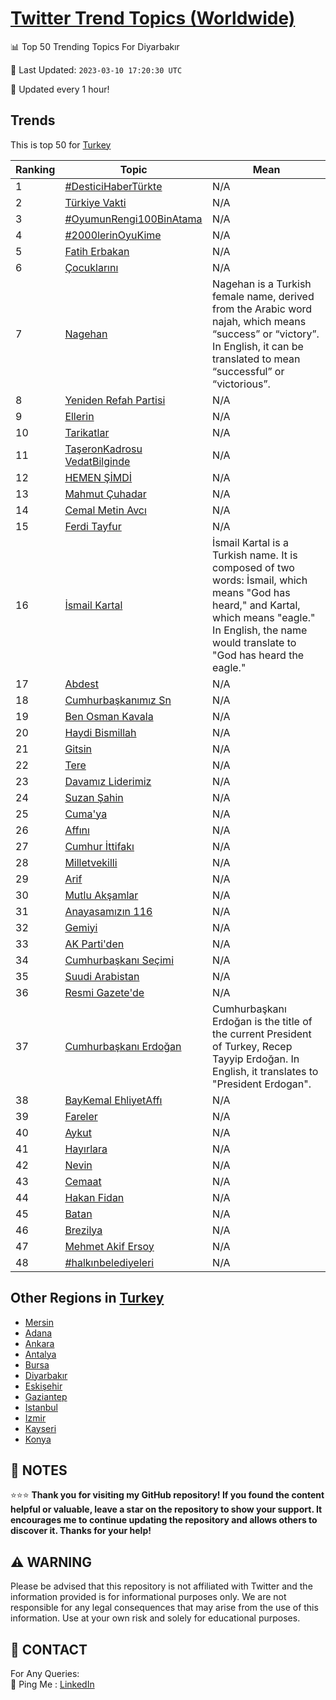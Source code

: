 [Twitter Trend Topics (Worldwide)](https://github.com/ErcinDedeoglu/Twitter-Trend-Topics)
==========


📊 Top 50 Trending Topics For Diyarbakır

📆 Last Updated: `2023-03-10 17:20:30 UTC`

🔧 Updated every 1 hour!


## Trends

This is top 50 for [Turkey](</Turkey>)

| Ranking | Topic | Mean |
| ------- | ------------ | ------------ |
| 1 | [#DesticiHaberTürkte](http://twitter.com/search?q=%23DesticiHaberT%c3%bcrkte) | N/A |
| 2 | [Türkiye Vakti](http://twitter.com/search?q=T%c3%bcrkiye+Vakti) | N/A |
| 3 | [#OyumunRengi100BinAtama](http://twitter.com/search?q=%23OyumunRengi100BinAtama) | N/A |
| 4 | [#2000lerinOyuKime](http://twitter.com/search?q=%232000lerinOyuKime) | N/A |
| 5 | [Fatih Erbakan](http://twitter.com/search?q=Fatih+Erbakan) | N/A |
| 6 | [Çocuklarını](http://twitter.com/search?q=%c3%87ocuklar%c4%b1n%c4%b1) | N/A |
| 7 | [Nagehan](http://twitter.com/search?q=Nagehan) | Nagehan is a Turkish female name, derived from the Arabic word najah, which means “success” or “victory”. In English, it can be translated to mean “successful” or “victorious”. |
| 8 | [Yeniden Refah Partisi](http://twitter.com/search?q=Yeniden+Refah+Partisi) | N/A |
| 9 | [Ellerin](http://twitter.com/search?q=Ellerin) | N/A |
| 10 | [Tarikatlar](http://twitter.com/search?q=Tarikatlar) | N/A |
| 11 | [TaşeronKadrosu VedatBilginde](http://twitter.com/search?q=Ta%c5%9feronKadrosu+VedatBilginde) | N/A |
| 12 | [HEMEN ŞİMDİ](http://twitter.com/search?q=HEMEN+%c5%9e%c4%b0MD%c4%b0) | N/A |
| 13 | [Mahmut Çuhadar](http://twitter.com/search?q=Mahmut+%c3%87uhadar) | N/A |
| 14 | [Cemal Metin Avcı](http://twitter.com/search?q=Cemal+Metin+Avc%c4%b1) | N/A |
| 15 | [Ferdi Tayfur](http://twitter.com/search?q=Ferdi+Tayfur) | N/A |
| 16 | [İsmail Kartal](http://twitter.com/search?q=%c4%b0smail+Kartal) | İsmail Kartal is a Turkish name. It is composed of two words: İsmail, which means "God has heard," and Kartal, which means "eagle." In English, the name would translate to "God has heard the eagle." |
| 17 | [Abdest](http://twitter.com/search?q=Abdest) | N/A |
| 18 | [Cumhurbaşkanımız Sn](http://twitter.com/search?q=Cumhurba%c5%9fkan%c4%b1m%c4%b1z+Sn) | N/A |
| 19 | [Ben Osman Kavala](http://twitter.com/search?q=Ben+Osman+Kavala) | N/A |
| 20 | [Haydi Bismillah](http://twitter.com/search?q=Haydi+Bismillah) | N/A |
| 21 | [Gitsin](http://twitter.com/search?q=Gitsin) | N/A |
| 22 | [Tere](http://twitter.com/search?q=Tere) | N/A |
| 23 | [Davamız Liderimiz](http://twitter.com/search?q=Davam%c4%b1z+Liderimiz) | N/A |
| 24 | [Suzan Şahin](http://twitter.com/search?q=Suzan+%c5%9eahin) | N/A |
| 25 | [Cuma'ya](http://twitter.com/search?q=Cuma%27ya) | N/A |
| 26 | [Affını](http://twitter.com/search?q=Aff%c4%b1n%c4%b1) | N/A |
| 27 | [Cumhur İttifakı](http://twitter.com/search?q=Cumhur+%c4%b0ttifak%c4%b1) | N/A |
| 28 | [Milletvekilli](http://twitter.com/search?q=Milletvekilli) | N/A |
| 29 | [Arif](http://twitter.com/search?q=Arif) | N/A |
| 30 | [Mutlu Akşamlar](http://twitter.com/search?q=Mutlu+Ak%c5%9famlar) | N/A |
| 31 | [Anayasamızın 116](http://twitter.com/search?q=Anayasam%c4%b1z%c4%b1n+116) | N/A |
| 32 | [Gemiyi](http://twitter.com/search?q=Gemiyi) | N/A |
| 33 | [AK Parti'den](http://twitter.com/search?q=AK+Parti%27den) | N/A |
| 34 | [Cumhurbaşkanı Seçimi](http://twitter.com/search?q=Cumhurba%c5%9fkan%c4%b1+Se%c3%a7imi) | N/A |
| 35 | [Suudi Arabistan](http://twitter.com/search?q=Suudi+Arabistan) | N/A |
| 36 | [Resmi Gazete'de](http://twitter.com/search?q=Resmi+Gazete%27de) | N/A |
| 37 | [Cumhurbaşkanı Erdoğan](http://twitter.com/search?q=Cumhurba%c5%9fkan%c4%b1+Erdo%c4%9fan) | Cumhurbaşkanı Erdoğan is the title of the current President of Turkey, Recep Tayyip Erdoğan. In English, it translates to "President Erdogan". |
| 38 | [BayKemal EhliyetAffı](http://twitter.com/search?q=BayKemal+EhliyetAff%c4%b1) | N/A |
| 39 | [Fareler](http://twitter.com/search?q=Fareler) | N/A |
| 40 | [Aykut](http://twitter.com/search?q=Aykut) | N/A |
| 41 | [Hayırlara](http://twitter.com/search?q=Hay%c4%b1rlara) | N/A |
| 42 | [Nevin](http://twitter.com/search?q=Nevin) | N/A |
| 43 | [Cemaat](http://twitter.com/search?q=Cemaat) | N/A |
| 44 | [Hakan Fidan](http://twitter.com/search?q=Hakan+Fidan) | N/A |
| 45 | [Batan](http://twitter.com/search?q=Batan) | N/A |
| 46 | [Brezilya](http://twitter.com/search?q=Brezilya) | N/A |
| 47 | [Mehmet Akif Ersoy](http://twitter.com/search?q=Mehmet+Akif+Ersoy) | N/A |
| 48 | [#halkınbelediyeleri](http://twitter.com/search?q=%23halk%c4%b1nbelediyeleri) | N/A |



## Other Regions in [Turkey](</Turkey>)

* [Mersin](</Turkey/Mersin.md>)
* [Adana](</Turkey/Adana.md>)
* [Ankara](</Turkey/Ankara.md>)
* [Antalya](</Turkey/Antalya.md>)
* [Bursa](</Turkey/Bursa.md>)
* [Diyarbakır](</Turkey/Diyarbakır.md>)
* [Eskişehir](</Turkey/Eskişehir.md>)
* [Gaziantep](</Turkey/Gaziantep.md>)
* [Istanbul](</Turkey/Istanbul.md>)
* [Izmir](</Turkey/Izmir.md>)
* [Kayseri](</Turkey/Kayseri.md>)
* [Konya](</Turkey/Konya.md>)



## 📝 NOTES

⭐⭐⭐ **Thank you for visiting my GitHub repository! If you found the content helpful or valuable, leave a star on the repository to show your support. It encourages me to continue updating the repository and allows others to discover it. Thanks for your help!**


## ⚠️ WARNING

Please be advised that this repository is not affiliated with Twitter and the information provided is for informational purposes only. We are not responsible for any legal consequences that may arise from the use of this information. Use at your own risk and solely for educational purposes.


## 📨 CONTACT

 For Any Queries:  
            🏓 Ping Me : [LinkedIn](https://www.linkedin.com/in/ercindedeoglu/)

